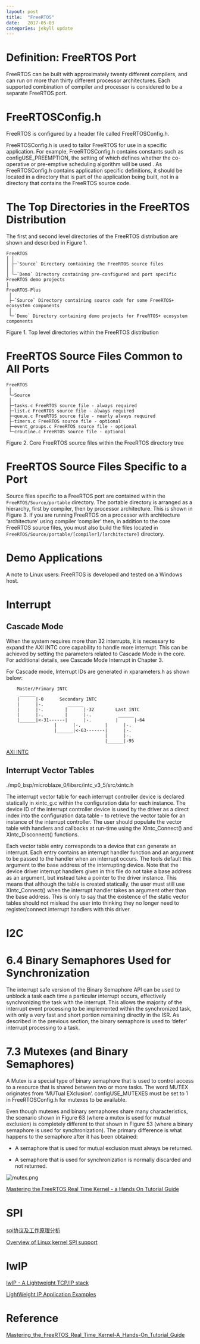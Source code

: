 ```yaml
---
layout: post
title:  "FreeRTOS"
date:   2017-05-03 
categories: jekyll update
---
```


# Definition: FreeRTOS Port

FreeRTOS can be built with approximately twenty different compilers, and can run on more
than thirty different processor architectures. Each supported combination of compiler and
processor is considered to be a separate FreeRTOS port.



# FreeRTOSConfig.h

FreeRTOS is configured by a header file called FreeRTOSConfig.h.

FreeRTOSConfig.h is used to tailor FreeRTOS for use in a specific application. For example, FreeRTOSConfig.h contains constants such as configUSE_PREEMPTION, the setting of which defines whether the co-operative or pre-emptive scheduling algorithm will be used . As FreeRTOSConfig.h contains application specific definitions, it should be located in a directory that is part of the application being built, not in a directory that contains the FreeRTOS source code.


# The Top Directories in the FreeRTOS Distribution

The first and second level directories of the FreeRTOS distribution are shown and described in Figure 1.

	FreeRTOS
	│ │
	│ ├─`Source` Directory containing the FreeRTOS source files
	│ │
	│ └─`Demo` Directory containing pre-configured and port specific FreeRTOS demo projects
	│
	FreeRTOS-Plus
	 │
	 ├─`Source` Directory containing source code for some FreeRTOS+ ecosystem components
	 │
	 └─`Demo` Directory containing demo projects for FreeRTOS+ ecosystem components

Figure 1. Top level directories within the FreeRTOS distribution





# FreeRTOS Source Files Common to All Ports

	FreeRTOS
	 │
	 └─Source
	 │
	 ├─tasks.c FreeRTOS source file - always required
	 ├─list.c FreeRTOS source file - always required
	 ├─queue.c FreeRTOS source file - nearly always required
	 ├─timers.c FreeRTOS source file - optional
	 ├─event_groups.c FreeRTOS source file - optional
	 └─croutine.c FreeRTOS source file - optional

Figure 2. Core FreeRTOS source files within the FreeRTOS directory tree





# FreeRTOS Source Files Specific to a Port

Source files specific to a FreeRTOS port are contained within the `FreeRTOS/Source/portable` directory. The portable directory is arranged as a hierarchy, first by compiler, then by processor architecture. This is shown in Figure 3.  If you are running FreeRTOS on a processor with architecture ‘architecture’ using compiler ‘compiler’ then, in addition to the core FreeRTOS source files, you must also build the files located in `FreeRTOS/Source/portable/[compiler]/[architecture]` directory.





# Demo Applications

A note to Linux users: FreeRTOS is developed and tested on a Windows host. 




# Interrupt

## Cascade Mode

When the system requires more than 32 interrupts, it is necessary to expand the AXI INTC
core capability to handle more interrupt. This can be achieved by setting the parameters
related to Cascade Mode in the core. For additional details, see Cascade Mode Interrupt in
Chapter 3.



For Cascade mode, Interrupt IDs are generated in xparameters.h
as shown below:

	    Master/Primary INTC
		 ______
		|      |-0      Secondary INTC
		|      |-.         ______
		|      |-.        |      |-32        Last INTC
		|      |-.        |      |-.          ______
		|______|<-31------|      |-.         |      |-64
			          |      |-.         |      |-.
			          |______|<-63-------|      |-.
			                             |      |-.
			                             |______|-95



[AXI INTC](https://www.xilinx.com/support/documentation/ip_documentation/axi_intc/v4_1/pg099-axi-intc.pdf)



## Interrupt Vector Tables

./mp0_bsp/microblaze_0/libsrc/intc_v3_5/src/xintc.h

The interrupt vector table for each interrupt controller device is declared
statically in xintc_g.c within the configuration data for each instance.
The device ID of the interrupt controller device is used by the driver as a
direct index into the configuration data table - to retrieve the vector table
for an instance of the interrupt controller. The user should populate the
vector table with handlers and callbacks at run-time using the XIntc_Connect()
and XIntc_Disconnect() functions.

Each vector table entry corresponds to a device that can generate an
interrupt. Each entry contains an interrupt handler function and an argument
to be passed to the handler when an interrupt occurs.  The tools default this
argument to the base address of the interrupting device.  Note that the
device driver interrupt handlers given in this file do not take a base
address as an argument, but instead take a pointer to the driver instance.
This means that although the table is created statically, the user must still
use XIntc_Connect() when the interrupt handler takes an argument other than
the base address. This is only to say that the existence of the static vector
tables should not mislead the user into thinking they no longer need to
register/connect interrupt handlers with this driver.


# I2C



# 6.4 Binary Semaphores Used for Synchronization

The interrupt safe version of the Binary Semaphore API can be used to unblock a task each
time a particular interrupt occurs, effectively synchronizing the task with the interrupt. This
allows the majority of the interrupt event processing to be implemented within the
synchronized task, with only a very fast and short portion remaining directly in the ISR. As
described in the previous section, the binary semaphore is used to ‘defer’ interrupt processing
to a task.





# 7.3 Mutexes (and Binary Semaphores)

A Mutex is a special type of binary semaphore that is used to control access to a resource that
is shared between two or more tasks. The word MUTEX originates from ‘MUTual EXclusion’.
configUSE_MUTEXES must be set to 1 in FreeRTOSConfig.h for mutexes to be available.


Even though mutexes and binary semaphores share many characteristics, the scenario shown
in Figure 63 (where a mutex is used for mutual exclusion) is completely different to that shown
in Figure 53 (where a binary semaphore is used for synchronization). The primary difference
is what happens to the semaphore after it has been obtained:

* A semaphore that is used for mutual exclusion must always be returned.

* A semaphore that is used for synchronization is normally discarded and not returned.

![mutex.png](https://s19.postimg.org/l0mn26g7l/mutex.png)






[Mastering the FreeRTOS Real Time Kernel - a Hands On Tutorial Guide](http://www.freertos.org/Documentation/161204_Mastering_the_FreeRTOS_Real_Time_Kernel-A_Hands-On_Tutorial_Guide.pdf)




# SPI


[spi协议及工作原理分析](http://blog.csdn.net/skyflying2012/article/details/11710801)


[Overview of Linux kernel SPI support](https://www.kernel.org/doc/Documentation/spi/spi-summary)




# lwIP 

[lwIP - A Lightweight TCP/IP stack](http://savannah.nongnu.org/projects/lwip/)


[LightWeight IP Application Examples](https://www.xilinx.com/support/documentation/application_notes/xapp1026.pdf)


# Reference

[Mastering_the_FreeRTOS_Real_Time_Kernel-A_Hands-On_Tutorial_Guide](http://www.freertos.org/Documentation/161204_Mastering_the_FreeRTOS_Real_Time_Kernel-A_Hands-On_Tutorial_Guide.pdf)




